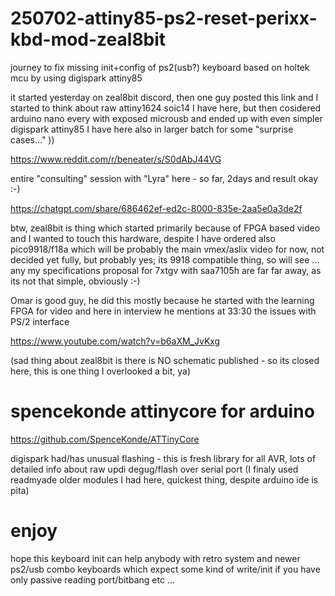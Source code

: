 # 250702-attiny85-ps2-reset-perixx-kbd-mod-zeal8bit
journey to fix missing init+config of ps2(usb?) keyboard based on holtek mcu by using digispark attiny85

it started yesterday on zeal8bit discord, then one guy posted this link and I started to think about raw attiny1624 soic14 I have here, but then cosidered arduino nano every with exposed microusb and ended up with even simpler digispark attiny85 I have here also in larger batch for some "surprise cases..." ))

https://www.reddit.com/r/beneater/s/S0dAbJ44VG

entire "consulting" session with "Lyra" here - so far, 2days and result okay :-)

https://chatgpt.com/share/686462ef-ed2c-8000-835e-2aa5e0a3de2f

btw, zeal8bit is thing which started primarily because of FPGA based video and I wanted to touch this hardware, despite I have ordered also pico9918/f18a which will be probably the main vmex/aslix video for now, not decided yet fully, but probably yes; its 9918 compatible thing, so will see ... any my specifications proposal for 7xtgv with saa7105h are far far away, as its not that simple, obviously :-)

Omar is good guy, he did this mostly because he started with the learning FPGA for video and here in interview he mentions at 33:30 the issues with PS/2 interface

https://www.youtube.com/watch?v=b6aXM_JvKxg

(sad thing about zeal8bit is there is NO schematic published - so its closed here, this is one thing I overlooked a bit, ya)

# spencekonde attinycore for arduino
https://github.com/SpenceKonde/ATTinyCore

digispark had/has unusual flashing - this is fresh library for all AVR, lots of detailed info about raw updi degug/flash over serial port
(I finaly used readmyade older modules I had here, quickest thing, despite arduino ide is pita)

# enjoy 
hope this keyboard init can help anybody with retro system and newer ps2/usb combo keyboards which expect some kind of write/init if you have only passive reading port/bitbang etc ...


